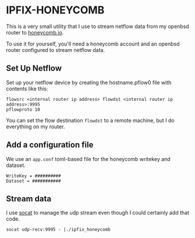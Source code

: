 # IPFIX-HONEYCOMB

This is a very small utility that I use to stream netflow data from my openbsd router to [honeycomb.io](honeycomb.io).

To use it for yourself, you'll need a honeycomb account and an openbsd router configured to stream netflow data.

## Set Up Netflow

Set up your netflow device by creating the hostname.pflow0 file with contents like this:

```
flowsrc <internal router ip address> flowdst <internal router ip address>:9995
pflowproto 10
```
You can set the flow destination `flowdst` to a remote machine, but I do everything on my router.

## Add a configuration file

We use an `app.conf` toml-based file for the honeycomb writekey and dataset.

```
WriteKey = ##########
Dataset = ###########
```

## Stream data
I use [socat](http://www.dest-unreach.org/socat/) to manage the udp stream even though I could certainly add that code.

`socat udp-recv:9995 - |./ipfix_honeycomb`